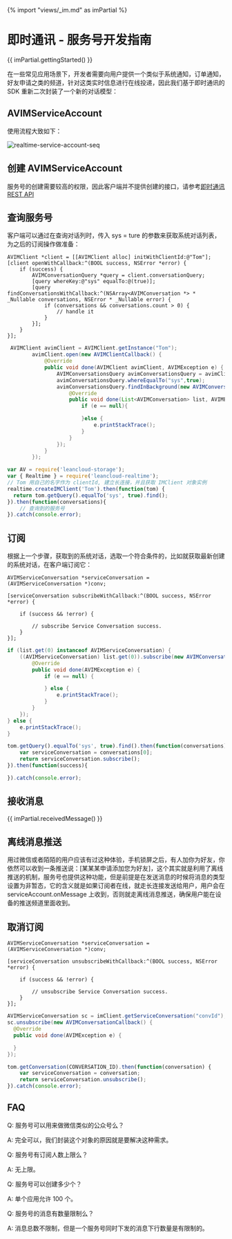 {% import "views/_im.md" as imPartial %}

# 即时通讯 - 服务号开发指南

{{ imPartial.gettingStarted() }}

在一些常见应用场景下，开发者需要向用户提供一个类似于系统通知，订单通知，好友申请之类的频道，针对这类实时信息进行在线投递，因此我们基于即时通讯的 SDK 重新二次封装了一个新的对话模型：


## AVIMServiceAccount

使用流程大致如下：

![realtime-service-account-seq](images/realtime-service-account-seq.svg)


## 创建 AVIMServiceAccount

服务号的创建需要较高的权限，因此客户端并不提供创建的接口，请参考[即时通讯 REST API](realtime_rest_api.html#创建一个对话)


## 查询服务号
客户端可以通过在查询对话列时，传入 sys = ture 的参数来获取系统对话列表，为之后的订阅操作做准备：

```objc
AVIMClient *client = [[AVIMClient alloc] initWithClientId:@"Tom"];
[client openWithCallback:^(BOOL success, NSError *error) {
    if (success) {
        AVIMConversationQuery *query = client.conversationQuery;
        [query whereKey:@"sys" equalTo:@(true)];
        [query findConversationsWithCallback:^(NSArray<AVIMConversation *> * _Nullable conversations, NSError * _Nullable error) {
            if (conversations && conversations.count > 0) {
                // handle it
            }
        }];
    }
}];
```
```java
 AVIMClient avimClient = AVIMClient.getInstance("Tom");
        avimClient.open(new AVIMClientCallback() {
            @Override
            public void done(AVIMClient avimClient, AVIMException e) {
                AVIMConversationsQuery avimConversationsQuery = avimClient.getConversationsQuery();
                avimConversationsQuery.whereEqualTo("sys",true);
                avimConversationsQuery.findInBackground(new AVIMConversationQueryCallback() {
                    @Override
                    public void done(List<AVIMConversation> list, AVIMException e) {
                        if (e == null){

                        }else {
                            e.printStackTrace();
                        }
                    }
                });
            }
        });
```
```js
var AV = require('leancloud-storage');
var { Realtime } = require('leancloud-realtime');
// Tom 用自己的名字作为 clientId, 建立长连接，并且获取 IMClient 对象实例
realtime.createIMClient('Tom').then(function(tom) {
  return tom.getQuery().equalTo('sys', true).find();
}).then(function(conversations){
    // 查询到的服务号
}).catch(console.error);
```

## 订阅
根据上一个步骤，获取到的系统对话，选取一个符合条件的，比如就获取最新创建的系统对话，在客户端订阅它：

```objc
AVIMServiceConversation *serviceConversation = (AVIMServiceConversation *)conv;

[serviceConversation subscribeWithCallback:^(BOOL success, NSError *error) {
    
    if (success && !error) {
        
        // subscribe Service Conversation success.
    }
}];
```
```java
if (list.get(0) instanceof AVIMServiceConversation) {
    ((AVIMServiceConversation) list.get(0)).subscribe(new AVIMConversationCallback() {
        @Override
        public void done(AVIMException e) {
            if (e == null) {

            } else {
                e.printStackTrace();
            }
        }
    });
} else {
    e.printStackTrace();
}
```
```js
tom.getQuery().equalTo('sys', true).find().then(function(conversations){
    var serviceConversation = conversations[0];
    return serviceConversation.subscribe();
}).then(function(success){

}).catch(console.error);
```

## 接收消息

{{ imPartial.receivedMessage() }}

## 离线消息推送
用过微信或者陌陌的用户应该有过这种体验，手机锁屏之后，有人加你为好友，你依然可以收到一条推送说：[某某某申请添加您为好友]，这个其实就是利用了离线推送的机制，服务号也提供这种功能，但是前提是在发送消息的时候将消息的类型设置为非暂态，它的含义就是如果订阅者在线，就走长连接发送给用户，用户会在 serviceAccount.onMessage 上收到，否则就走离线消息推送，确保用户能在设备的推送频道里面收到。


## 取消订阅

```objc
AVIMServiceConversation *serviceConversation = (AVIMServiceConversation *)conv;

[serviceConversation unsubscribeWithCallback:^(BOOL success, NSError *error) {
    
    if (success && !error) {
        
        // unsubscribe Service Conversation success.
    }
}];
```
```java
AVIMServiceConversation sc = imClient.getServiceConversation("convId");
sc.unsubscribe(new AVIMConversationCallback() {
  @Override
  public void done(AVIMException e) {

  }
});
```
```js
tom.getConversation(CONVERSATION_ID).then(function(conversation) {
    var serviceConversation = conversation;
    return serviceConversation.unsubscribe();
}).catch(console.error);
```

## FAQ

Q: 服务号可以用来做微信类似的公众号么？

A: 完全可以，我们封装这个对象的原因就是要解决这种需求。

Q: 服务号有订阅人数上限么？

A: 无上限。

Q: 服务号可以创建多少个？

A: 单个应用允许 100 个。

Q: 服务号的消息有数量限制么？

A: 消息总数不限制，但是一个服务号同时下发的消息下行数量是有限制的。







